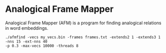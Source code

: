 # Analogical Frame Mapper

Analogical Frame Mapper (AFM) is a program for finding analogical relations in word embeddings.

	./afmfind -vecs my_vecs.bin -frames frames.txt -extends2 1 -extends3 1 -nns 15 -ext-nns 40
	-p 0.3 -max-vecs 10000 -threads 8
	


